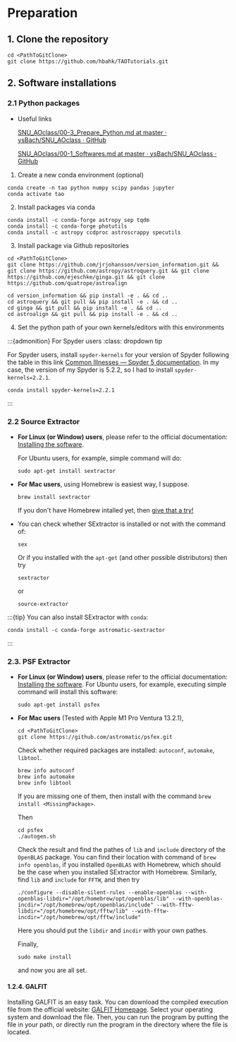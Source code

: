 # Preparation

## 1. Clone the repository

```shell
cd <PathToGitClone>
git clone https://github.com/hbahk/TAOTutorials.git
```



## 2. Software installations

### 2.1 Python packages

* Useful links
  
  [SNU_AOclass/00-3_Prepare_Python.md at master · ysBach/SNU_AOclass · GitHub](https://github.com/ysBach/SNU_AOclass/blob/master/Notebooks/00-3_Prepare_Python.md)
  
  [SNU_AOclass/00-1_Softwares.md at master · ysBach/SNU_AOclass · GitHub](https://github.com/ysBach/SNU_AOclass/blob/master/Notebooks/00-1_Softwares.md)
  
  
1. Create a new conda environment (optional)

```shell
conda create -n tao python numpy scipy pandas jupyter
conda activate tao
```

2. Install packages via conda

```shell
conda install -c conda-forge astropy sep tqdm
conda install -c conda-forge photutils
conda install -c astropy ccdproc astroscrappy specutils
```

3. Install package via Github repositories

```shell
cd <PathToGitClone> 
git clone https://github.com/jrjohansson/version_information.git && git clone https://github.com/astropy/astroquery.git && git clone https://github.com/ejeschke/ginga.git && git clone https://github.com/quatrope/astroalign
```

```shell
cd version_information && pip install -e . && cd ..
cd astroquery && git pull && pip install -e . && cd ..
cd ginga && git pull && pip install -e . && cd .. 
cd astroalign && git pull && pip install -e . && cd .. 
```

4. Set the python path of your own kernels/editors with this environments

:::{admonition} For Spyder users
:class: dropdown tip

For Spyder users, install `spyder-kernels` for your version of Spyder following the table in this link [Common Illnesses &#8212; Spyder 5 documentation](https://docs.spyder-ide.org/current/troubleshooting/common-illnesses.html#spyder-kernels-not-installed-incompatible). In my case, the version of my Spyder is 5.2.2, so I had to install `spyder-kernels=2.2.1`.


```shell
conda install spyder‑kernels=2.2.1
```
:::

### 2.2 Source Extractor

* **For Linux (or Window) users**, please refer to the official documentation: [Installing the software](https://sextractor.readthedocs.io/en/latest/Installing.html).

  For Ubuntu users, for example, simple command will do:
  ```shell
  sudo apt-get install sextractor
  ```



* **For Mac users**, using Homebrew is easiest way, I suppose.
  ```shell
  brew install sextractor
  ```
  If you don't have Homebrew intalled yet, then [give that a try!](https://brew.sh)

* You can check whether SExtractor is installed or not with the command of:
  ```shell
  sex
  ```
  Or if you installed with the `apt-get` (and other possible distributors) then try
  ```shell
  sextractor
  ```
  or
  ```shell
  source-extractor
  ```

:::{tip}
You can also install SExtractor with `conda`:
```shell
conda install -c conda-forge astromatic-sextractor
```
:::

### 2.3. PSF Extractor

* **For Linux (or Window) users**, please refer to the official documentation: [Installing the software](https://psfex.readthedocs.io/en/latest/Installing.html).
  For Ubuntu users, for example, executing simple command will install this software:
  ```shell
  sudo apt-get install psfex
  ```

* **For Mac users** (Tested with Apple M1 Pro Ventura 13.2.1),
  ```shell
  cd <PathToGitClone>
  git clone https://github.com/astromatic/psfex.git
  ```

  Check whether required packages are installed: `autoconf`, `automake`, `libtool`.
  ```shell
  brew info autoconf
  brew info automake
  brew info libtool
  ```
  If you are missing one of them, then install with the command `brew install <MissingPackage>`.

  Then 
  ```shell
  cd psfex
  ./autogen.sh
  ```
  Check the result and find the pathes of `lib` and `include` directory of the `OpenBLAS` package. You can find their location with command of `brew info openblas`, if you installed `OpenBLAS` with Homebrew, which should be the case when you installed SExtractor with Homebrew. Similarly, find `lib` and `include` for `FFTW`, and then try
  ```shell
  ./configure --disable-silent-rules --enable-openblas --with-openblas-libdir="/opt/homebrew/opt/openblas/lib" --with-openblas-incdir="/opt/homebrew/opt/openblas/include" --with-fftw-libdir="/opt/homebrew/opt/fftw/lib" --with-fftw-incdir="/opt/homebrew/opt/fftw/include"
  ```
  Here you should put the `libdir` and `incdir` with your own pathes.

  Finally,
  ```shell
  sudo make install
  ```
  and now you are all set.

#### 1.2.4. GALFIT
Installing GALFIT is an easy task. You can download the compiled execution file from the official website: [GALFIT Homepage](https://users.obs.carnegiescience.edu/peng/work/galfit/galfit.html). Select your operating system and download the file. Then, you can run the program by putting the file in your path, or directly run the program in the directory where the file is located.